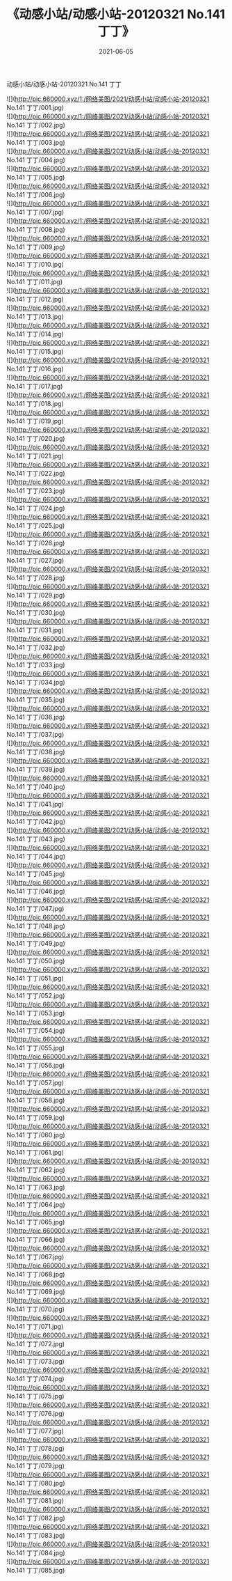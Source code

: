 ﻿---
layout: post
title:  《动感小站/动感小站-20120321 No.141 丁丁》
date:   2021-06-05
img: http://pic.660000.xyz/1:/网络美图/2021/动感小站/动感小站-20120321 No.141 丁丁/000.jpg
categories: [美女, 清纯, 唯美]
---

动感小站/动感小站-20120321 No.141 丁丁

 ![](http://pic.660000.xyz/1:/网络美图/2021/动感小站/动感小站-20120321 No.141 丁丁/001.jpg) <br>![](http://pic.660000.xyz/1:/网络美图/2021/动感小站/动感小站-20120321 No.141 丁丁/002.jpg) <br>![](http://pic.660000.xyz/1:/网络美图/2021/动感小站/动感小站-20120321 No.141 丁丁/003.jpg) <br>![](http://pic.660000.xyz/1:/网络美图/2021/动感小站/动感小站-20120321 No.141 丁丁/004.jpg) <br>![](http://pic.660000.xyz/1:/网络美图/2021/动感小站/动感小站-20120321 No.141 丁丁/005.jpg) <br>![](http://pic.660000.xyz/1:/网络美图/2021/动感小站/动感小站-20120321 No.141 丁丁/006.jpg) <br>![](http://pic.660000.xyz/1:/网络美图/2021/动感小站/动感小站-20120321 No.141 丁丁/007.jpg) <br>![](http://pic.660000.xyz/1:/网络美图/2021/动感小站/动感小站-20120321 No.141 丁丁/008.jpg) <br>![](http://pic.660000.xyz/1:/网络美图/2021/动感小站/动感小站-20120321 No.141 丁丁/009.jpg) <br>![](http://pic.660000.xyz/1:/网络美图/2021/动感小站/动感小站-20120321 No.141 丁丁/010.jpg) <br>![](http://pic.660000.xyz/1:/网络美图/2021/动感小站/动感小站-20120321 No.141 丁丁/011.jpg) <br>![](http://pic.660000.xyz/1:/网络美图/2021/动感小站/动感小站-20120321 No.141 丁丁/012.jpg) <br>![](http://pic.660000.xyz/1:/网络美图/2021/动感小站/动感小站-20120321 No.141 丁丁/013.jpg) <br>![](http://pic.660000.xyz/1:/网络美图/2021/动感小站/动感小站-20120321 No.141 丁丁/014.jpg) <br>![](http://pic.660000.xyz/1:/网络美图/2021/动感小站/动感小站-20120321 No.141 丁丁/015.jpg) <br>![](http://pic.660000.xyz/1:/网络美图/2021/动感小站/动感小站-20120321 No.141 丁丁/016.jpg) <br>![](http://pic.660000.xyz/1:/网络美图/2021/动感小站/动感小站-20120321 No.141 丁丁/017.jpg) <br>![](http://pic.660000.xyz/1:/网络美图/2021/动感小站/动感小站-20120321 No.141 丁丁/018.jpg) <br>![](http://pic.660000.xyz/1:/网络美图/2021/动感小站/动感小站-20120321 No.141 丁丁/019.jpg) <br>![](http://pic.660000.xyz/1:/网络美图/2021/动感小站/动感小站-20120321 No.141 丁丁/020.jpg) <br>![](http://pic.660000.xyz/1:/网络美图/2021/动感小站/动感小站-20120321 No.141 丁丁/021.jpg) <br>![](http://pic.660000.xyz/1:/网络美图/2021/动感小站/动感小站-20120321 No.141 丁丁/022.jpg) <br>![](http://pic.660000.xyz/1:/网络美图/2021/动感小站/动感小站-20120321 No.141 丁丁/023.jpg) <br>![](http://pic.660000.xyz/1:/网络美图/2021/动感小站/动感小站-20120321 No.141 丁丁/024.jpg) <br>![](http://pic.660000.xyz/1:/网络美图/2021/动感小站/动感小站-20120321 No.141 丁丁/025.jpg) <br>![](http://pic.660000.xyz/1:/网络美图/2021/动感小站/动感小站-20120321 No.141 丁丁/026.jpg) <br>![](http://pic.660000.xyz/1:/网络美图/2021/动感小站/动感小站-20120321 No.141 丁丁/027.jpg) <br>![](http://pic.660000.xyz/1:/网络美图/2021/动感小站/动感小站-20120321 No.141 丁丁/028.jpg) <br>![](http://pic.660000.xyz/1:/网络美图/2021/动感小站/动感小站-20120321 No.141 丁丁/029.jpg) <br>![](http://pic.660000.xyz/1:/网络美图/2021/动感小站/动感小站-20120321 No.141 丁丁/030.jpg) <br>![](http://pic.660000.xyz/1:/网络美图/2021/动感小站/动感小站-20120321 No.141 丁丁/031.jpg) <br>![](http://pic.660000.xyz/1:/网络美图/2021/动感小站/动感小站-20120321 No.141 丁丁/032.jpg) <br>![](http://pic.660000.xyz/1:/网络美图/2021/动感小站/动感小站-20120321 No.141 丁丁/033.jpg) <br>![](http://pic.660000.xyz/1:/网络美图/2021/动感小站/动感小站-20120321 No.141 丁丁/034.jpg) <br>![](http://pic.660000.xyz/1:/网络美图/2021/动感小站/动感小站-20120321 No.141 丁丁/035.jpg) <br>![](http://pic.660000.xyz/1:/网络美图/2021/动感小站/动感小站-20120321 No.141 丁丁/036.jpg) <br>![](http://pic.660000.xyz/1:/网络美图/2021/动感小站/动感小站-20120321 No.141 丁丁/037.jpg) <br>![](http://pic.660000.xyz/1:/网络美图/2021/动感小站/动感小站-20120321 No.141 丁丁/038.jpg) <br>![](http://pic.660000.xyz/1:/网络美图/2021/动感小站/动感小站-20120321 No.141 丁丁/039.jpg) <br>![](http://pic.660000.xyz/1:/网络美图/2021/动感小站/动感小站-20120321 No.141 丁丁/040.jpg) <br>![](http://pic.660000.xyz/1:/网络美图/2021/动感小站/动感小站-20120321 No.141 丁丁/041.jpg) <br>![](http://pic.660000.xyz/1:/网络美图/2021/动感小站/动感小站-20120321 No.141 丁丁/042.jpg) <br>![](http://pic.660000.xyz/1:/网络美图/2021/动感小站/动感小站-20120321 No.141 丁丁/043.jpg) <br>![](http://pic.660000.xyz/1:/网络美图/2021/动感小站/动感小站-20120321 No.141 丁丁/044.jpg) <br>![](http://pic.660000.xyz/1:/网络美图/2021/动感小站/动感小站-20120321 No.141 丁丁/045.jpg) <br>![](http://pic.660000.xyz/1:/网络美图/2021/动感小站/动感小站-20120321 No.141 丁丁/046.jpg) <br>![](http://pic.660000.xyz/1:/网络美图/2021/动感小站/动感小站-20120321 No.141 丁丁/047.jpg) <br>![](http://pic.660000.xyz/1:/网络美图/2021/动感小站/动感小站-20120321 No.141 丁丁/048.jpg) <br>![](http://pic.660000.xyz/1:/网络美图/2021/动感小站/动感小站-20120321 No.141 丁丁/049.jpg) <br>![](http://pic.660000.xyz/1:/网络美图/2021/动感小站/动感小站-20120321 No.141 丁丁/050.jpg) <br>![](http://pic.660000.xyz/1:/网络美图/2021/动感小站/动感小站-20120321 No.141 丁丁/051.jpg) <br>![](http://pic.660000.xyz/1:/网络美图/2021/动感小站/动感小站-20120321 No.141 丁丁/052.jpg) <br>![](http://pic.660000.xyz/1:/网络美图/2021/动感小站/动感小站-20120321 No.141 丁丁/053.jpg) <br>![](http://pic.660000.xyz/1:/网络美图/2021/动感小站/动感小站-20120321 No.141 丁丁/054.jpg) <br>![](http://pic.660000.xyz/1:/网络美图/2021/动感小站/动感小站-20120321 No.141 丁丁/055.jpg) <br>![](http://pic.660000.xyz/1:/网络美图/2021/动感小站/动感小站-20120321 No.141 丁丁/056.jpg) <br>![](http://pic.660000.xyz/1:/网络美图/2021/动感小站/动感小站-20120321 No.141 丁丁/057.jpg) <br>![](http://pic.660000.xyz/1:/网络美图/2021/动感小站/动感小站-20120321 No.141 丁丁/058.jpg) <br>![](http://pic.660000.xyz/1:/网络美图/2021/动感小站/动感小站-20120321 No.141 丁丁/059.jpg) <br>![](http://pic.660000.xyz/1:/网络美图/2021/动感小站/动感小站-20120321 No.141 丁丁/060.jpg) <br>![](http://pic.660000.xyz/1:/网络美图/2021/动感小站/动感小站-20120321 No.141 丁丁/061.jpg) <br>![](http://pic.660000.xyz/1:/网络美图/2021/动感小站/动感小站-20120321 No.141 丁丁/062.jpg) <br>![](http://pic.660000.xyz/1:/网络美图/2021/动感小站/动感小站-20120321 No.141 丁丁/063.jpg) <br>![](http://pic.660000.xyz/1:/网络美图/2021/动感小站/动感小站-20120321 No.141 丁丁/064.jpg) <br>![](http://pic.660000.xyz/1:/网络美图/2021/动感小站/动感小站-20120321 No.141 丁丁/065.jpg) <br>![](http://pic.660000.xyz/1:/网络美图/2021/动感小站/动感小站-20120321 No.141 丁丁/066.jpg) <br>![](http://pic.660000.xyz/1:/网络美图/2021/动感小站/动感小站-20120321 No.141 丁丁/067.jpg) <br>![](http://pic.660000.xyz/1:/网络美图/2021/动感小站/动感小站-20120321 No.141 丁丁/068.jpg) <br>![](http://pic.660000.xyz/1:/网络美图/2021/动感小站/动感小站-20120321 No.141 丁丁/069.jpg) <br>![](http://pic.660000.xyz/1:/网络美图/2021/动感小站/动感小站-20120321 No.141 丁丁/070.jpg) <br>![](http://pic.660000.xyz/1:/网络美图/2021/动感小站/动感小站-20120321 No.141 丁丁/071.jpg) <br>![](http://pic.660000.xyz/1:/网络美图/2021/动感小站/动感小站-20120321 No.141 丁丁/072.jpg) <br>![](http://pic.660000.xyz/1:/网络美图/2021/动感小站/动感小站-20120321 No.141 丁丁/073.jpg) <br>![](http://pic.660000.xyz/1:/网络美图/2021/动感小站/动感小站-20120321 No.141 丁丁/074.jpg) <br>![](http://pic.660000.xyz/1:/网络美图/2021/动感小站/动感小站-20120321 No.141 丁丁/075.jpg) <br>![](http://pic.660000.xyz/1:/网络美图/2021/动感小站/动感小站-20120321 No.141 丁丁/076.jpg) <br>![](http://pic.660000.xyz/1:/网络美图/2021/动感小站/动感小站-20120321 No.141 丁丁/077.jpg) <br>![](http://pic.660000.xyz/1:/网络美图/2021/动感小站/动感小站-20120321 No.141 丁丁/078.jpg) <br>![](http://pic.660000.xyz/1:/网络美图/2021/动感小站/动感小站-20120321 No.141 丁丁/079.jpg) <br>![](http://pic.660000.xyz/1:/网络美图/2021/动感小站/动感小站-20120321 No.141 丁丁/080.jpg) <br>![](http://pic.660000.xyz/1:/网络美图/2021/动感小站/动感小站-20120321 No.141 丁丁/081.jpg) <br>![](http://pic.660000.xyz/1:/网络美图/2021/动感小站/动感小站-20120321 No.141 丁丁/082.jpg) <br>![](http://pic.660000.xyz/1:/网络美图/2021/动感小站/动感小站-20120321 No.141 丁丁/083.jpg) <br>![](http://pic.660000.xyz/1:/网络美图/2021/动感小站/动感小站-20120321 No.141 丁丁/084.jpg) <br>![](http://pic.660000.xyz/1:/网络美图/2021/动感小站/动感小站-20120321 No.141 丁丁/085.jpg) <br>